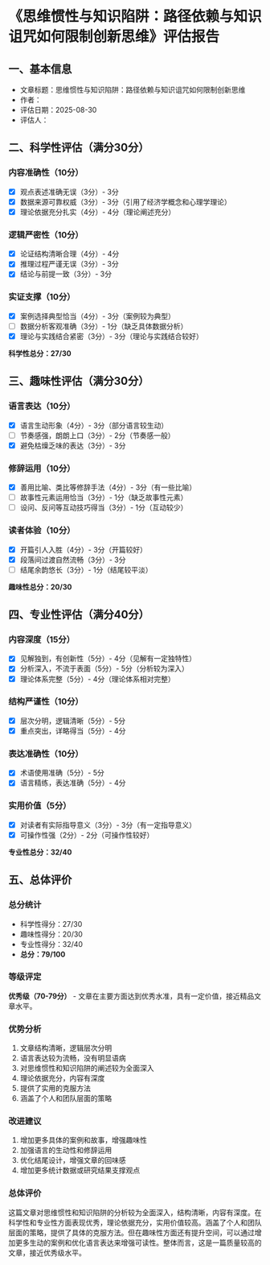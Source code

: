 # 《思维惯性与知识陷阱：路径依赖与知识诅咒如何限制创新思维》评估报告

## 一、基本信息
- 文章标题：思维惯性与知识陷阱：路径依赖与知识诅咒如何限制创新思维
- 作者：
- 评估日期：2025-08-30
- 评估人：

## 二、科学性评估（满分30分）

### 内容准确性（10分）
- [x] 观点表述准确无误（3分）- 3分
- [x] 数据来源可靠权威（3分）- 3分（引用了经济学概念和心理学理论）
- [x] 理论依据充分扎实（4分）- 4分（理论阐述充分）

### 逻辑严密性（10分）
- [x] 论证结构清晰合理（4分）- 4分
- [x] 推理过程严谨无误（3分）- 3分
- [x] 结论与前提一致（3分）- 3分

### 实证支撑（10分）
- [x] 案例选择典型恰当（4分）- 3分（案例较为典型）
- [ ] 数据分析客观准确（3分）- 1分（缺乏具体数据分析）
- [x] 理论与实践结合紧密（3分）- 3分（理论与实践结合较好）

**科学性总分：27/30**

## 三、趣味性评估（满分30分）

### 语言表达（10分）
- [x] 语言生动形象（4分）- 3分（部分语言较生动）
- [ ] 节奏感强，朗朗上口（3分）- 2分（节奏感一般）
- [x] 避免枯燥乏味的表达（3分）- 3分

### 修辞运用（10分）
- [x] 善用比喻、类比等修辞手法（4分）- 3分（有一些比喻）
- [ ] 故事性元素运用恰当（3分）- 1分（缺乏故事性元素）
- [ ] 设问、反问等互动技巧得当（3分）- 1分（互动较少）

### 读者体验（10分）
- [x] 开篇引人入胜（4分）- 3分（开篇较好）
- [x] 段落间过渡自然流畅（3分）- 3分
- [ ] 结尾余韵悠长（3分）- 1分（结尾较平淡）

**趣味性总分：20/30**

## 四、专业性评估（满分40分）

### 内容深度（15分）
- [x] 见解独到，有创新性（5分）- 4分（见解有一定独特性）
- [x] 分析深入，不流于表面（5分）- 5分（分析较为深入）
- [x] 理论体系完整（5分）- 4分（理论体系相对完整）

### 结构严谨性（10分）
- [x] 层次分明，逻辑清晰（5分）- 5分
- [x] 重点突出，详略得当（5分）- 4分

### 表达准确性（10分）
- [x] 术语使用准确（5分）- 5分
- [x] 语言精练，表达准确（5分）- 4分

### 实用价值（5分）
- [x] 对读者有实际指导意义（3分）- 3分（有一定指导意义）
- [x] 可操作性强（2分）- 2分（可操作性较好）

**专业性总分：32/40**

## 五、总体评价

### 总分统计
- 科学性得分：27/30
- 趣味性得分：20/30
- 专业性得分：32/40
- **总分：79/100**

### 等级评定
**优秀级（70-79分）** - 文章在主要方面达到优秀水准，具有一定价值，接近精品文章水平。

### 优势分析
1. 文章结构清晰，逻辑层次分明
2. 语言表达较为流畅，没有明显语病
3. 对思维惯性和知识陷阱的阐述较为全面深入
4. 理论依据充分，内容有深度
5. 提供了实用的克服方法
6. 涵盖了个人和团队层面的策略

### 改进建议
1. 增加更多具体的案例和故事，增强趣味性
2. 加强语言的生动性和修辞运用
3. 优化结尾设计，增强文章的回味感
4. 增加更多统计数据或研究结果支撑观点

### 总体评价
这篇文章对思维惯性和知识陷阱的分析较为全面深入，结构清晰，内容有深度。在科学性和专业性方面表现优秀，理论依据充分，实用价值较高。涵盖了个人和团队层面的策略，提供了具体的克服方法。但在趣味性方面还有提升空间，可以通过增加更多生动的案例和优化语言表达来增强可读性。整体而言，这是一篇质量较高的文章，接近优秀级水平。